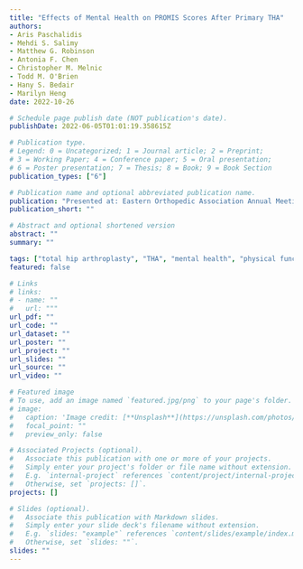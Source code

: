 ```yaml
---
title: "Effects of Mental Health on PROMIS Scores After Primary THA"
authors: 
- Aris Paschalidis
- Mehdi S. Salimy
- Matthew G. Robinson
- Antonia F. Chen
- Christopher M. Melnic
- Todd M. O'Brien
- Hany S. Bedair
- Marilyn Heng
date: 2022-10-26

# Schedule page publish date (NOT publication's date).
publishDate: 2022-06-05T01:01:19.358615Z

# Publication type.
# Legend: 0 = Uncategorized; 1 = Journal article; 2 = Preprint;
# 3 = Working Paper; 4 = Conference paper; 5 = Oral presentation; 
# 6 = Poster presentation; 7 = Thesis; 8 = Book; 9 = Book Section
publication_types: ["6"]

# Publication name and optional abbreviated publication name.
publication: "Presented at: Eastern Orthopedic Association Annual Meeting"
publication_short: ""

# Abstract and optional shortened version
abstract: ""
summary: ""

tags: ["total hip arthroplasty", "THA", "mental health", "physical function", "PROM", "PROMIS", "post-operative outcome"]
featured: false

# Links
# links:
# - name: ""
#   url: """
url_pdf: ""
url_code: ""
url_dataset: ""
url_poster: ""
url_project: ""
url_slides: ""
url_source: ""
url_video: ""

# Featured image
# To use, add an image named `featured.jpg/png` to your page's folder. 
# image:
#   caption: 'Image credit: [**Unsplash**](https://unsplash.com/photos/jdD8gXaTZsc)'
#   focal_point: ""
#   preview_only: false

# Associated Projects (optional).
#   Associate this publication with one or more of your projects.
#   Simply enter your project's folder or file name without extension.
#   E.g. `internal-project` references `content/project/internal-project/index.md`.
#   Otherwise, set `projects: []`.
projects: []

# Slides (optional).
#   Associate this publication with Markdown slides.
#   Simply enter your slide deck's filename without extension.
#   E.g. `slides: "example"` references `content/slides/example/index.md`.
#   Otherwise, set `slides: ""`.
slides: ""
---
```

